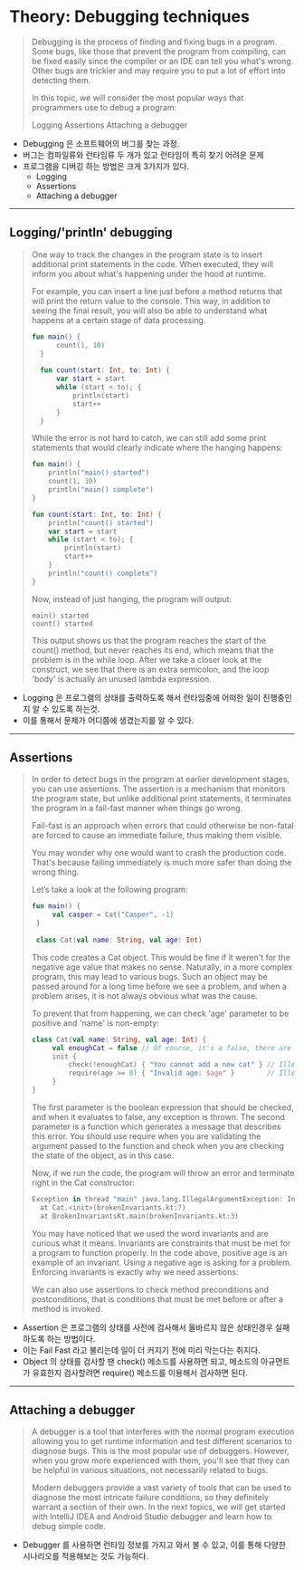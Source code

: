 # Theory: Debugging techniques

> Debugging is the process of finding and fixing bugs in a program. Some bugs, like those that prevent the program from compiling, can be fixed easily since the compiler or an IDE can tell you what's wrong. Other bugs are trickier and may require you to put a lot of effort into detecting them.
>
> In this topic, we will consider the most popular ways that programmers use to debug a program:
>
> Logging
> Assertions
> Attaching a debugger

- Debugging 은 소프트웨어의 버그를 찾는 과정. 
- 버그는 컴파일류와 런타임류 두 개가 있고 런타임이 특히 찾기 어려운 문제
- 프로그램을 디버깅 하는 방법은 크게 3가지가 있다.
  - Logging 
  - Assertions
  - Attaching a debugger
  
***

## Logging/'println' debugging

> One way to track the changes in the program state is to insert additional print statements in the code. When executed, they will inform you about what's happening under the hood at runtime.
>
> For example, you can insert a line just before a method returns that will print the return value to the console. This way, in addition to seeing the final result, you will also be able to understand what happens at a certain stage of data processing.
>
> ````kotlin
> fun main() {
>       count(1, 10)
>   }
>   
>   fun count(start: Int, to: Int) {
>       var start = start
>       while (start < to); {
>           println(start)
>           start++
>       }
>   }
> ````
> 
> While the error is not hard to catch, we can still add some print statements that would clearly indicate where the hanging happens:
>
> ````kotlin
> fun main() {
>     println("main() started")
>     count(1, 10)
>     println("main() complete")
> }
> 
> fun count(start: Int, to: Int) {
>     println("count() started")
>     var start = start
>     while (start < to); {
>         println(start)
>         start++
>     }
>     println("count() complete")
> }
> ````
> 
> Now, instead of just hanging, the program will output:
>
> ```
> main() started
> count() started
> ```
> 
> This output shows us that the program reaches the start of the count() method, but never reaches its end, which means that the problem is in the while loop. After we take a closer look at the construct, we see that there is an extra semicolon, and the loop 'body' is actually an unused lambda expression.
>

- Logging 은 프로그램의 상태를 출력하도록 해서 런타임중에 어떠한 일이 진행중인지 알 수 있도록 하는것. 
- 이를 통해서 문제가 어디쯤에 생겼는지를 알 수 있다. 

***

## Assertions

> In order to detect bugs in the program at earlier development stages, you can use assertions. The assertion is a mechanism that monitors the program state, but unlike additional print statements, it terminates the program in a fail-fast manner when things go wrong.
>
> Fail-fast is an approach when errors that could otherwise be non-fatal are forced to cause an immediate failure, thus making them visible.
>
> You may wonder why one would want to crash the production code. That's because failing immediately is much more safer than doing the wrong thing.
>
> Let’s take a look at the following program:
>
> ```kotlin
> fun main() {
>      val casper = Cat("Casper", -1)
>  }
>  
>  class Cat(val name: String, val age: Int)
> ```
>
> This code creates a Cat object. This would be fine if it weren't for the negative age value that makes no sense. Naturally, in a more complex program, this may lead to various bugs. Such an object may be passed around for a long time before we see a problem, and when a problem arises, it is not always obvious what was the cause.
>
> To prevent that from happening, we can check 'age' parameter to be positive and 'name' is non-empty:
>
> ```kotlin
> class Cat(val name: String, val age: Int) {
>      val enoughCat = false // Of course, it's a false, there are never enough cats!
>      init {
>          check(!enoughCat) { "You cannot add a new cat" } // IllegalStateException
>          require(age >= 0) { "Invalid age: $age" }        // IllegalArgumentException
>      }
> }
> ```
> 
> The first parameter is the boolean expression that should be checked, and when it evaluates to false, any exception is thrown. The second parameter is a function which generates a message that describes this error. You should use require when you are validating the argument passed to the function and check when you are checking the state of the object, as in this case.
>
> Now, if we run the code, the program will throw an error and terminate right in the Cat constructor:
>
> ```kotlin
> Exception in thread "main" java.lang.IllegalArgumentException: Invalid age: -1
>   at Cat.<init>(brokenInvariants.kt:7)
>   at BrokenInvariantsKt.main(brokenInvariants.kt:3)
> ```
> 
> You may have noticed that we used the word invariants and are curious what it means. Invariants are constraints that must be met for a program to function properly. In the code above, positive age is an example of an invariant. Using a negative age is asking for a problem. Enforcing invariants is exactly why we need assertions.
>
> We can also use assertions to check method preconditions and postconditions, that is conditions that must be met before or after a method is invoked.
  
- Assertion 은 프로그램의 상태를 사전에 검사해서 올바르지 않은 상태인경우 실패하도록 하는 방법이다. 
- 이는 Fail Fast 라고 불리는데 일이 더 커지기 전에 미리 막는다는 취지다.
- Object 의 상태를 검사할 땐 check() 메소드를 사용하면 되고, 메소드의 아규먼트가 유효한지 검사할려면 require() 메소드를 이용해서 검사하면 된다.

***

## Attaching a debugger

> A debugger is a tool that interferes with the normal program execution allowing you to get runtime information and test different scenarios to diagnose bugs. This is the most popular use of debuggers. However, when you grow more experienced with them, you'll see that they can be helpful in various situations, not necessarily related to bugs.
>
> Modern debuggers provide a vast variety of tools that can be used to diagnose the most intricate failure conditions, so they definitely warrant a section of their own. In the next topics, we will get started with IntelliJ IDEA and Android Studio debugger and learn how to debug simple code.

- Debugger 를 사용하면 런타임 정보를 가지고 와서 볼 수 있고, 이를 통해 다양한 시나리오를 적용해보는 것도 가능하다.



 